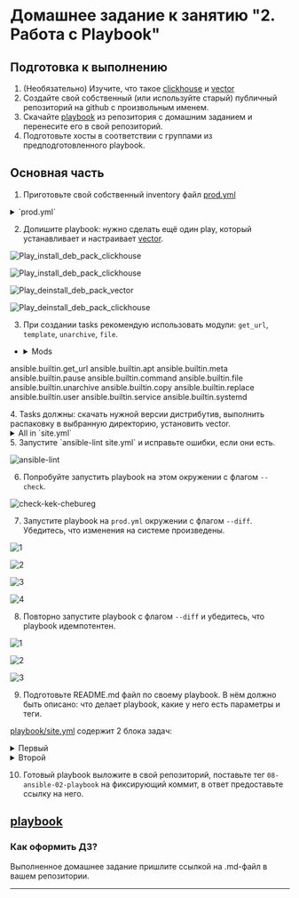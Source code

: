 # Домашнее задание к занятию "2. Работа с Playbook"

## Подготовка к выполнению

1. (Необязательно) Изучите, что такое [clickhouse](https://www.youtube.com/watch?v=fjTNS2zkeBs) и [vector](https://www.youtube.com/watch?v=CgEhyffisLY)
2. Создайте свой собственный (или используйте старый) публичный репозиторий на github с произвольным именем.
3. Скачайте [playbook](./playbook/) из репозитория с домашним заданием и перенесите его в свой репозиторий.
4. Подготовьте хосты в соответствии с группами из предподготовленного playbook.

## Основная часть

1. Приготовьте свой собственный inventory файл  [prod.yml](https://github.com/NamorNinayzuk/mnt-homeworks/blob/MNT-video/08-ansible-02-playbook/playbook/inventory/prod.yml "жмакай")

 <details>
  <summary> `prod.yml`  </summary>

  ```
  ---
clickhouse:
  hosts:
    clickhouse-01:
      ansible_host: "172.17.0.110"
  ```
</details>

2. Допишите playbook: нужно сделать ещё один play, который устанавливает и настраивает [vector](https://vector.dev).

![Play_install_deb_pack_clickhouse](https://imgur.com/a/gUdVPXT)

![Play_install_deb_pack_clickhouse](https://i.imgur.com/LyPSTf4.png)

![Play_deinstall_deb_pack_vector](https://i.imgur.com/mbHQkO7.png)

![Play_deinstall_deb_pack_clickhouse](https://i.imgur.com/QdtNPxo.png)

3. При создании tasks рекомендую использовать модули: `get_url`, `template`, `unarchive`, `file`.
  - <details><summary>Mods</summary>
    <pre>
ansible.builtin.get_url
ansible.builtin.apt
ansible.builtin.meta
ansible.builtin.pause
ansible.builtin.command
ansible.builtin.file
ansible.builtin.unarchive
ansible.builtin.copy
ansible.builtin.replace
ansible.builtin.user
ansible.builtin.service
ansible.builtin.systemd
    </pre>
   </details>
4. Tasks должны: скачать нужной версии дистрибутив, выполнить распаковку в выбранную директорию, установить vector.
<details>
  <summary>All in `site.yml` </summary>

  ```
  ---
- name: Install Clickhouse & Vector
  hosts: clickhouse
  gather_facts: false

  handlers:
    - name: Start clickhouse service
      become: true
      ansible.builtin.service:
        name: clickhouse-server
        state: restarted

    - name: Start Vector service
      become: true
      ansible.builtin.systemd:
        daemon_reload: true
        enabled: false
        name: vector.service
        state: started

  tasks:
    - block:
        - block:
            - name: Clickhouse. Get clickhouse distrib
              ansible.builtin.get_url:
                url: "https://packages.clickhouse.com/deb/pool/stable/{{ item }}_{{ clickhouse_version }}_all.deb"
                dest: "./{{ item }}_{{ clickhouse_version }}_all.deb"
                mode: 0644
              with_items: "{{ clickhouse_packages }}"
          rescue:
            - name: Clickhouse. Get clickhouse distrib
              ansible.builtin.get_url:
                url: "https://packages.clickhouse.com/deb/pool/stable/clickhouse-common-static_{{ clickhouse_version }}_amd64.deb"
                dest: "./clickhouse-common-static_{{ clickhouse_version }}_amd64.deb"
                mode: 0644
              with_items: "{{ clickhouse_packages }}"

        - name: Clickhouse. Install package clickhouse-common-static
          become: true
          ansible.builtin.apt:
            deb: ./clickhouse-common-static_{{ clickhouse_version }}_amd64.deb
          notify: Start clickhouse service

        - name: Clickhouse. Install package clickhouse-client
          become: true
          ansible.builtin.apt:
            deb: ./clickhouse-client_{{ clickhouse_version }}_all.deb
          notify: Start clickhouse service

        - name: Clickhouse. Install clickhouse package clickhouse-server
          become: true
          ansible.builtin.apt:
            deb: ./clickhouse-server_{{ clickhouse_version }}_all.deb
          notify: Start clickhouse service

        - name: Clickhouse. Flush handlers
          ansible.builtin.meta: flush_handlers

        - name: Clickhouse. Waiting while clickhouse-server is available...
          ansible.builtin.pause:
            seconds: 10
            echo: false

        - name: Clickhouse. Create database
          ansible.builtin.command: "clickhouse-client -q 'create database logs;'"
          register: create_db
          failed_when: create_db.rc != 0 and create_db.rc !=82
          changed_when: create_db.rc == 0
      tags: clickhouse

    - block:
        - name: Vector. Create work directory
          ansible.builtin.file:
            path: "{{ vector_workdir }}"
            state: directory
            mode: 0755

        - name: Vector. Get Vector distributive
          ansible.builtin.get_url:
            url: "https://packages.timber.io/vector/{{ vector_version }}/vector-{{ vector_version }}-{{ vector_os_arh }}-unknown-linux-gnu.tar.gz"
            dest: "{{ vector_workdir }}/vector-{{ vector_version }}-{{ vector_os_arh }}-unknown-linux-gnu.tar.gz"
            mode: 0644

        - name: Vector. Unzip archive
          ansible.builtin.unarchive:
            remote_src: true
            src: "{{ vector_workdir }}/vector-{{ vector_version }}-{{ vector_os_arh }}-unknown-linux-gnu.tar.gz"
            dest: "{{ vector_workdir }}"

        - name: Vector. Install vector binary file
          become: true
          ansible.builtin.copy:
            remote_src: true
            src: "{{ vector_workdir }}/vector-{{ vector_os_arh }}-unknown-linux-gnu/bin/vector"
            dest: "/usr/bin/"
            mode: 0755
            owner: root
            group: root

        - name: Vector. Check Vector installation
          ansible.builtin.command: "vector --version"
          register: var_vector
          failed_when: var_vector.rc != 0
          changed_when: var_vector.rc == 0

        - name: Vector. Create Vector config vector.toml
          become: true
          ansible.builtin.copy:
            remote_src: true
            src: "{{ vector_workdir }}/vector-{{ vector_os_arh }}-unknown-linux-gnu/config/vector.toml"
            dest: "/etc/vector/"
            mode: 0644
            owner: root
            group: root

        - name: Vector. Create vector.service daemon
          become: true
          ansible.builtin.copy:
            remote_src: true
            src: "{{ vector_workdir }}/vector-{{ vector_os_arh }}-unknown-linux-gnu/etc/systemd/vector.service"
            dest: "/lib/systemd/system/"
            mode: 0644
            owner: root
            group: root
          notify: Start Vector service

        - name: Vector. Modify vector.service file
          become: true
          ansible.builtin.replace:
            backup: true
            path: "/lib/systemd/system/vector.service"
            regexp: "^ExecStart=/usr/bin/vector$"
            replace: "ExecStart=/usr/bin/vector --config /etc/vector/vector.toml"
          notify: Start Vector service

        - name: Vector. Create user vector
          become: true
          ansible.builtin.user:
            create_home: false
            name: "{{ vector_os_user }}"

        - name: Vector. Create data_dir
          become: true
          ansible.builtin.file:
            path: "/var/lib/vector"
            state: directory
            mode: 0755
            owner: "{{ vector_os_user }}"


        - name: Vector. Remove work directory
          ansible.builtin.file:
            path: "{{ vector_workdir }}"
            state: absent

      tags: vector

  ```
</details>
5. Запустите `ansible-lint site.yml` и исправьте ошибки, если они есть.

![ansible-lint](https://i.imgur.com/EQQbee9.png)

6. Попробуйте запустить playbook на этом окружении с флагом `--check`.

![check-kek-chebureg](https://i.imgur.com/vtgI53W.png)

7. Запустите playbook на `prod.yml` окружении с флагом `--diff`. Убедитесь, что изменения на системе произведены.

![1](https://i.imgur.com/XwDE6A4.png)

![2](https://i.imgur.com/hAFMIWp.png)

![3](https://i.imgur.com/nwWK9W4.png)

![4](https://i.imgur.com/NAGswJQ.png)

8. Повторно запустите playbook с флагом `--diff` и убедитесь, что playbook идемпотентен.

![1](https://i.imgur.com/ZgY4OQF.png)

![2](https://i.imgur.com/4ZA5LsP.png)

![3](https://i.imgur.com/C4kBZTX.png)

9. Подготовьте README.md файл по своему playbook. В нём должно быть описано: что делает playbook, какие у него есть параметры и теги.

[playbook/site.yml](https://github.com/NamorNinayzuk/mnt-homeworks/blob/MNT-video/08-ansible-02-playbook/playbook/site.yml "жмакай") содержит 2 блока задач:

<details>
  <summary>Первый</summary>

  ```
   Блок инсталяции Clickhouse. Тэг - clickhouse. В нем:
clickhouse_version: "22.3.3.44" - версия Clickhouse
clickhouse_packages: ["clickhouse-client", "clickhouse-server", "clickhouse-common-static"] - список пакетов для установки
Task'и:
TASK [Clickhouse. Get clickhouse distrib] - скачивает deb-пакеты с дистрибутивами с помощью модуля ansible.builtin.get_url
TASK [Clickhouse. Install package clickhouse-common-static] - устанавливает deb-пакет с помощью модуля ansible.builtin.apt
TASK [Clickhouse. Install package clickhouse-client] - устанавливает deb-пакет с помощью модуля ansible.builtin.apt
TASK [Clickhouse. Install clickhouse package clickhouse-server] - устанавливает deb-пакеты с помощью модуля ansible.builtin.apt
TASK [Clickhouse. Flush handlers] - инициирует внеочередной запуск хандлера Start clickhouse service
RUNNING HANDLER [Start clickhouse service] - для старта сервера clickhouse в хандлере используется модуль ansible.builtin.service
TASK [Clickhouse. Waiting while clickhouse-server is available...] - устанавливает паузу в 10 секунд с помощью модуля ansible.builtin.pause, чтобы сервер Clickhouse успел запуститься. Иначе следующая задача по созданию БД может завершиться ошибкой, т.к. сервер еще не успел подняться
TASK [Clickhouse. Create database] - создает инстанс базы данных Clickhouse
  ```
</details>

<details>
  <summary>Второй</summary>

  ```
 Блок инсталяции Vector. Тэг - vector. Используются параметры:
vector_version: "0.21.1" - версия Vector
vector_os_arh: "x86_64" - архитектура ОС
vector_workdir: "/home/vector" - рабочий каталог, в котором будут сохранены скачанные deb-пакеты
vector_os_user: "vector" - имя пользователя-владельца Vector в ОС
vector_os_group: "vector" - имя группы пользователя-владельца Vector в ОС
Task'и:
TASK [Vector. Create work directory] - создает рабочий каталог, в котором будут сохранены скачанные deb-пакеты, с помощью модуля ansible.builtin.file
TASK [Vector. Get Vector distributive] - скачивает архив с дистрибутивом с помощью модуля ansible.builtin.get_url
TASK [Vector. Unzip archive] - распаковывает скачанный архив с помощью модуля ansible.builtin.unarchive
TASK [Vector. Install vector binary file] - копирует исполняемый файл Vector в /usr/bin с помощью модуля ansible.builtin.copy
TASK [Vector. Check Vector installation] - проверяет, что бинарный файл Vector работает корректно, с помощью модуля ansible.builtin.command
TASK [Vector. Create Vector config vector.toml] - создает файл /etc/vector/vector.toml с конфигом Vector с помощью модуля ansible.builtin.copy
TASK [Vector. Create vector.service daemon] - создает файл юнита systemd /lib/systemd/system/vector.service с помощью модуля ansible.builtin.copy
TASK [Vector. Modify vector.service file] - редактирует файл юнита systemd /lib/systemd/system/vector.service с помощью модуля ansible.builtin.replace
TASK [Vector. Create user vector] - создает пользователя ОС с помощью модуля ansible.builtin.user
TASK [Vector. Create data_dir] - создает каталог дял данных Vector с помощью модуля ansible.builtin.file
TASK [Vector. Remove work directory] - удаляет рабочий каталог с помощью модуля ansible.builtin.file
RUNNING HANDLER [Start Vector service] - инициируется запуск хандлера Start Vector service, обновляющего конфигурацию systemd и стартующего сервис vector.service с помощью модуляansible.builtin.systemd
  ```
</details>

10. Готовый playbook выложите в свой репозиторий, поставьте тег `08-ansible-02-playbook` на фиксирующий коммит, в ответ предоставьте ссылку на него.

[playbook](https://github.com/NamorNinayzuk/mnt-homeworks/tree/MNT-video/08-ansible-02-playbook/playbook "жмакай")
---

### Как оформить ДЗ?

Выполненное домашнее задание пришлите ссылкой на .md-файл в вашем репозитории.

---
